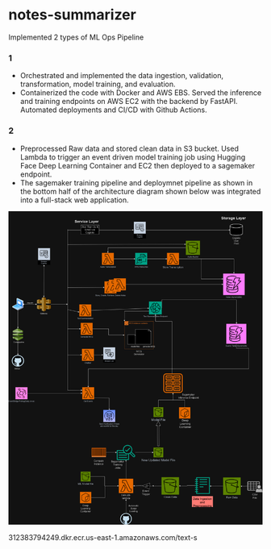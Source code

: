 # notes-summarizer

Implemented 2 types of ML Ops Pipeline

### 1
 - Orchestrated and implemented the data ingestion, validation, transformation, model training, and evaluation.
 - Containerized the code with Docker and AWS EBS. Served the inference and training endpoints on AWS EC2 with the backend by FastAPI. Automated deployments and CI/CD with Github Actions.
### 2
  - Preprocessed Raw data and stored clean data in S3 bucket. Used Lambda to trigger an event driven model training job using Hugging Face Deep Learning Container and EC2 then deployed to a sagemaker endpoint.
  - The sagemaker training pipeline and deploymnet pipeline as shown in the bottom half of the architecture diagram shown below was integrated into a full-stack web application.

![alt-text](https://github.com/soulpower007/notes-summarizer/blob/main/Architecture_Diagram_Sagemaker.drawio.png?raw=true)

312383794249.dkr.ecr.us-east-1.amazonaws.com/text-s
